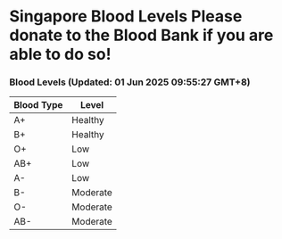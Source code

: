 Singapore Blood Levels
 Please donate to the Blood Bank if you are able to do so!
================================================================================================================================

### Blood Levels (Updated: 01 Jun 2025 09:55:27 GMT+8)
| Blood Type | Level     |
|------------|-----------|
| A+     | Healthy |
| B+     | Healthy |
| O+     | Low |
| AB+     | Low |
| A-     | Low |
| B-     | Moderate |
| O-     | Moderate |
| AB-     | Moderate |
